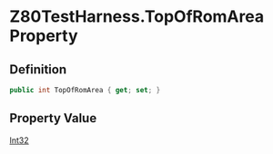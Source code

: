 # Z80TestHarness.TopOfRomArea Property
## Definition

```c#
public int TopOfRomArea { get; set; }
```

## Property Value

[Int32](https://learn.microsoft.com/en-gb/dotnet/api/System.Int32)
